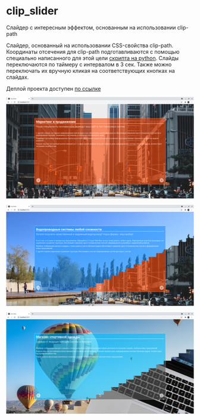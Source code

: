 # clip_slider
Слайдер с интересным эффектом, основанным на использовании clip-path

Слайдер, основанный на использовании CSS-свойства clip-path. Координаты отсечения для clip-path подготавливаются с помощью специально написанного для этой цели [скрипта на python](https://github.com/SergeyLebidko/clip_path_generator). Слайды переключаются по таймеру с интервалом в 3 сек. Также можно переключать их вручную кликая на соответствующих кнопках на слайдах.

Деплой проекта доступен [по ссылке](https://hproger.ru/clip_slider/)

![screenshot](screenshots/screen1.png)

![screenshot](screenshots/screen2.png)

![screenshot](screenshots/screen3.png)
